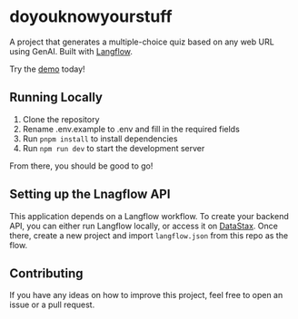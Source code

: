 # doyouknowyourstuff

A project that generates a multiple-choice quiz based on any web URL using GenAI. Built with [Langflow](https://langflow.org).

Try the [demo](https://doyouknowyourstuff.tej.as/) today!

## Running Locally

1. Clone the repository
2. Rename .env.example to .env and fill in the required fields
3. Run `pnpm install` to install dependencies
4. Run `npm run dev` to start the development server

From there, you should be good to go!

## Setting up the Lnagflow API

This application depends on a Langflow workflow. To create your backend API, you can either run Langflow locally, or access it on [DataStax](https://langflow.datastax.com). Once there, create a new project and import `langflow.json` from this repo as the flow.

## Contributing

If you have any ideas on how to improve this project, feel free to open an issue or a pull request.
